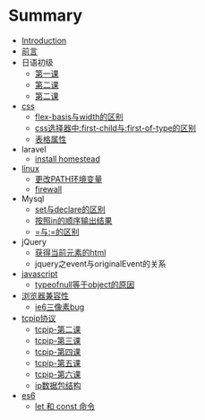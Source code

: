 # Summary

* [Introduction](README.md)
* [前言](README.MD)
* 日语初级
  * [第一课](di-yi-ke.md)
  * [第二课](di-er-ke.md)
  * [第二课](di-er-ke.md)
* [css](css.md)
  * [flex-basis与width的区别](css/flex-basisyu-width-de-qu-bie.md)
  * [css选择器中:first-child与:first-of-type的区别](css/cssxuan-ze-qi-4e2d3a-first-child-4e0e3a-first-of-type-de-qu-bie.md)
  * [表格属性](css/biao-ge-shu-xing.md)
* laravel
  * [install homestead](install-homestead.md)
* [linux](linux.md)
  * [更改PATH环境变量](change-path.md)
  * [firewall](firewall.md)
* Mysql
  * [set与declare的区别](set-declare.md)
  * [按照in的顺序输出结果](in-order.md)
  * [=与:=的区别](two-equals.md)
* jQuery
  * [获得当前元素的html](get-current-html.md)
  * jquery之event与originalEvent的关系
* [javascript](javascript.md)
  * [typeofnull等于object的原因](typeofnull.md)
* [浏览器兼容性](liu-lan-qi-jian-rong-xing.md)
  * [ie6三像素bug](liu-lan-qi-jian-rong-xing/ie6san-xiang-su-bug.md)
* [tcpip协议](tcpipxie-yi.md)
  * [tcpip-第二课](tcpipxie-yi/tcpipdi-er-ke.md)
  * [tcpip-第三课](tcpipxie-yi/tcpipdi-san-ke.md)
  * [tcpip-第四课](tcpipxie-yi/tcpipdi-si-ke.md)
  * [tcpip-第五课](tcpipxie-yi/tcpipdi-wu-ke.md)
  * [tcpip-第六课](tcpipxie-yi/tcpipdi-liu-ke.md)
  * [ip数据包结构](tcpipxie-yi/ipshu-ju-bao-jie-gou.md)
* [es6](es6.md)
  * [let 和 const 命令](es6/let-he-const-ming-ling.md)


